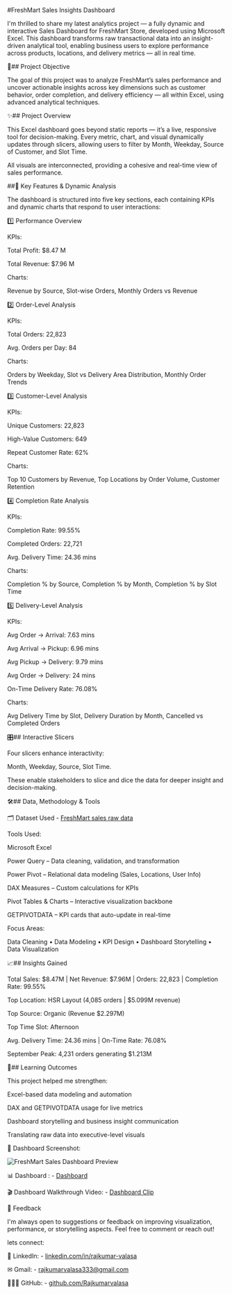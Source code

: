 #FreshMart Sales Insights Dashboard

I'm thrilled to share my latest analytics project — a fully dynamic and interactive Sales Dashboard for FreshMart Store, developed using Microsoft Excel.
This dashboard transforms raw transactional data into an insight-driven analytical tool, enabling business users to explore performance across products, locations, and delivery metrics — all in real time.


🎯## Project Objective

The goal of this project was to analyze FreshMart’s sales performance and uncover actionable insights across key dimensions such as customer behavior, order completion, and delivery efficiency — all within Excel, using advanced analytical techniques.


✨## Project Overview

This Excel dashboard goes beyond static reports — it’s a live, responsive tool for decision-making.
Every metric, chart, and visual dynamically updates through slicers, allowing users to filter by Month, Weekday, Source of Customer, and Slot Time.

All visuals are interconnected, providing a cohesive and real-time view of sales performance.


##🚀 Key Features & Dynamic Analysis

The dashboard is structured into five key sections, each containing KPIs and dynamic charts that respond to user interactions:

1️⃣ Performance Overview

KPIs:

Total Profit: $8.47 M

Total Revenue: $7.96 M

Charts:

Revenue by Source, Slot-wise Orders, Monthly Orders vs Revenue

2️⃣ Order-Level Analysis

KPIs:

Total Orders: 22,823

Avg. Orders per Day: 84

Charts:

Orders by Weekday, Slot vs Delivery Area Distribution, Monthly Order Trends

3️⃣ Customer-Level Analysis

KPIs:

Unique Customers: 22,823

High-Value Customers: 649

Repeat Customer Rate: 62%

Charts:

Top 10 Customers by Revenue, Top Locations by Order Volume, Customer Retention

4️⃣ Completion Rate Analysis

KPIs:

Completion Rate: 99.55%

Completed Orders: 22,721

Avg. Delivery Time: 24.36 mins

Charts:

Completion % by Source, Completion % by Month, Completion % by Slot Time

5️⃣ Delivery-Level Analysis

KPIs:

Avg Order → Arrival: 7.63 mins

Avg Arrival → Pickup: 6.96 mins

Avg Pickup → Delivery: 9.79 mins

Avg Order → Delivery: 24 mins

On-Time Delivery Rate: 76.08%

Charts:

Avg Delivery Time by Slot, Delivery Duration by Month, Cancelled vs Completed Orders


🎛️## Interactive Slicers

Four slicers enhance interactivity:

Month, Weekday, Source, Slot Time.

These enable stakeholders to slice and dice the data for deeper insight and decision-making.


🛠️## Data, Methodology & Tools

🗂️ Dataset Used - <a href="https://github.com/Rajkumarvalasa/FreshMart-Sales-Insights-Dashboard/blob/main/FreshMart%20sales%20raw%20data.xlsx">FreshMart sales raw data</a>

Tools Used:

Microsoft Excel

Power Query – Data cleaning, validation, and transformation

Power Pivot – Relational data modeling (Sales, Locations, User Info)

DAX Measures – Custom calculations for KPIs

Pivot Tables & Charts – Interactive visualization backbone

GETPIVOTDATA – KPI cards that auto-update in real-time


Focus Areas:

Data Cleaning • Data Modeling • KPI Design • Dashboard Storytelling • Data Visualization


📈## Insights Gained

Total Sales: $8.47M | Net Revenue: $7.96M | Orders: 22,823 | Completion Rate: 99.55%

Top Location: HSR Layout (4,085 orders | $5.099M revenue)

Top Source: Organic (Revenue $2.297M)

Top Time Slot: Afternoon

Avg. Delivery Time: 24.36 mins | On-Time Rate: 76.08%

September Peak: 4,231 orders generating $1.213M


🧠## Learning Outcomes

This project helped me strengthen:

Excel-based data modeling and automation

DAX and GETPIVOTDATA usage for live metrics

Dashboard storytelling and business insight communication

Translating raw data into executive-level visuals


📸 Dashboard Screenshot:

![FreshMart Sales Dashboard Preview](https://github.com/user-attachments/assets/5fb4b190-3d26-41d8-b726-ff233e1e5d36)


📊 Dashboard : - <a href="https://github.com/Rajkumarvalasa/FreshMart-Sales-Insights-Dashboard/blob/main/FreshMart%20Sales%20Dashboard.xlsm">Dashboard</a>


🎬 Dashboard Walkthrough Video: - <a href="https://github.com/Rajkumarvalasa/FreshMart-Sales-Insights-Dashboard/blob/main/Dashboard%20clip.mp4">Dashboard Clip</a>


💬 Feedback

I'm always open to suggestions or feedback on improving visualization, performance, or storytelling aspects.
Feel free to comment or reach out!

lets connect:

🔗 LinkedIn: - <a href="https://www.linkedin.com/in/rajkumar-valasa-2048921ba">linkedin.com/in/rajkumar-valasa</a>

✉ Gmail: - <a href="rajkumarvalasa333@gmail.com">rajkumarvalasa333@gmail.com</a>

👨🏻‍💻 GitHub: - <a href="https://github.com/Rajkumarvalasa">github.com/Rajkumarvalasa</a>
